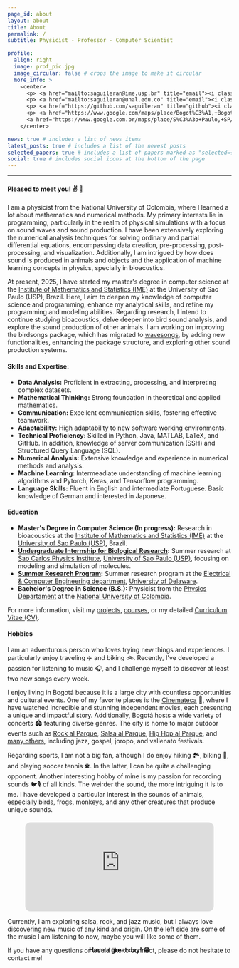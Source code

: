 ```yaml
---
page_id: about
layout: about
title: About
permalink: /
subtitle: Physicist - Professor - Computer Scientist

profile:
  align: right
  image: prof_pic.jpg
  image_circular: false # crops the image to make it circular
  more_info: >
    <center>
      <p> <a href="mailto:saguileran@ime.usp.br" title="email"><i class="fa-solid fa-envelope"></i></a> <a href="maito:saguileran@ime.usp.br">saguileran@ime.usp.br</a></p>
      <p> <a href="mailto:saguileran@unal.edu.co" title="email"><i class="fa-solid fa-envelope"></i></a> <a href="maito:saguileran@unal.edu.co">saguileran@unal.edu.co</a></p>
      <p> <a href="https://github.com/saguileran" title="github"><i class="fa-solid fa-house"></i></a> <a href="https://github.com/saguileran">github.com/saguileran</a></p>
      <p> <a href="https://www.google.com/maps/place/Bogot%C3%A1,+Bogota/@4.6825472,-74.0982784,13z/data=!4m6!3m5!1s0x8e3f9bfd2da6cb29:0x239d635520a33914!8m2!3d4.7109886!4d-74.072092!16zL20vMDFkenlj?entry=ttu" title="email"><i class="fa-solid fa-location-dot"></i></a> 
      <a href="https://www.google.com.br/maps/place/S%C3%A3o+Paulo,+SP/@-23.5845839,-46.7139151,11.75z/data=!4m15!1m8!3m7!1s0x94ce448183a461d1:0x9ba94b08ff335bae!2zU8OjbyBQYXVsbywgU1A!3b1!8m2!3d-23.5557714!4d-46.6395571!16zL20vMDIycGZt!3m5!1s0x94ce448183a461d1:0x9ba94b08ff335bae!8m2!3d-23.5557714!4d-46.6395571!16zL20vMDIycGZt?hl=pt-BR&entry=ttu&g_ep=EgoyMDI1MDQwMi4xIKXMDSoASAFQAw%3D%3D">Sao Paulo, Brazil</a> </p> <br>
    </center>

news: true # includes a list of news items
latest_posts: true # includes a list of the newest posts
selected_papers: true # includes a list of papers marked as "selected={true}"
social: true # includes social icons at the bottom of the page
---
```


<!-- <a href="https://www.google.com/maps/place/Bogot%C3%A1/@4.6486206,-74.2726198,11z/data=!3m1!4b1!4m6!3m5!1s0x8e3f9bfd2da6cb29:0x239d635520a33914!8m2!3d4.7109886!4d-74.072092!16zL20vMDFkenlj?hl=es&entry=ttu&g_ep=EgoyMDI1MDEwMi4wIKXMDSoASAFQAw%3D%3D">Bogotá D.C., Colombia</a> </p> <br> -->

<hr style="width:100%;text-align:left;margin-left:0">

<h4 align="left"><b>Pleased to meet you! ✌️ 🙂 </b> </h4>

<p>I am a physicist from the National University of Colombia, where I learned a lot about mathematics and numerical methods. My primary interests lie in programming, particularly in the realm of physical simulations with a focus on sound waves and sound production. I have been extensively exploring the numerical analysis techniques for solving ordinary and partial differential equations, encompassing data creation, pre-processing, post-processing, and visualization. Additionally, I am intrigued by how does sound is produced in animals and objects and the application of machine learning concepts in physics, specially in bioacustics.</p>

<p>At present, 2025, I have started my master's degree in computer science at the <a href="https://www.ime.usp.br/">Institute of Mathematics and Statistics (IME)</a> at the University of Sao Paulo (USP), Brazil. Here, I aim to deepen my knowledge of computer science and programming, enhance my analytical skills, and refine my programming and modeling abilities. Regarding research, I intend to continue studying bioacoustics, delve deeper into bird sound analysis, and explore the sound production of other animals. I am working on improving the birdsongs package, which has migrated to <a href="https://wavesongs.github.io/wavesongs/">wavesongs</a>, by adding new functionalities, enhancing the package structure, and exploring other sound production systems.</p>

<h4>Skills and Expertise:</h4>

<ul>
  <li><b>Data Analysis:</b> Proficient in extracting, processing, and interpreting complex datasets.</li>
  <li><b>Mathematical Thinking:</b> Strong foundation in theoretical and applied mathematics.</li>
  <li><b>Communication:</b> Excellent communication skills, fostering effective teamwork.</li>
  <li><b>Adaptability:</b> High adaptability to new software working environments.</li>
  <li><b>Technical Proficiency:</b> Skilled in Python, Java, MATLAB, LaTeX, and GitHub. In addition, knowledge of server communication (SSH) and Structured Query Language (SQL).</li>
  <li><b>Numerical Analysis:</b> Extensive knowledge and experience in numerical methods and analysis.</li>
  <li><b>Machine Learning:</b> Intermeadiate understanding of machine learning algorithms and Pytorch, Keras, and Tensorflow programming.</li>
  <li><b>Language Skills:</b> Fluent in English and intermediate Portuguese. Basic knowledge of German and interested in Japonese.</li>
</ul>

<h4>Education</h4>

<ul>
  <li><b>Master's Degree in Computer Science (In progress):</b> Research in bioacoustics at the <a href="https://www.ime.usp.br/">Institute of Mathematics and Statistics (IME)</a> at the <a href="https://www5.usp.br/">University of Sao Paulo (USP)</a>, Brazil.</li>
  <li><b><a href="/assets/pdf/certificates/USP.pdf">Undergraduate Internship for Biological Research</a>:</b> Summer research at <a href="https://www2.ifsc.usp.br/english/">Sao Carlos Physics Institute</a>, <a href="https://www5.usp.br/">University of Sao Paulo (USP)</a>, focusing on modeling and simulation of molecules.</li>
  <li><b><a href="/assets/pdf/certificates/Delaware.pdf">Summer Research Program</a>:</b> Summer research program at the <a href="https://www.ece.udel.edu/">Electrical & Computer Engineering department</a>, <a href="https://www.udel.edu/">University of Delaware</a>.</li>
  <li><b>Bachelor's Degree in Science (B.S.):</b> Physicist from the <a href="https://diracad.bogota.unal.edu.co/unaspirante/programas/fisica">Physics Departament</a> at the <a href="https://bogota.unal.edu.co/">National University of Colombia</a>.</li>
</ul>
<p>For more information, visit my <a href="/projects">projects</a>, <a href="/courses">courses</a>, or my detailed <a href="/cv">Curriculum Vitae (CV)</a>.</p>

<h4>Hobbies</h4>

<p>I am an adventurous person who loves trying new things and experiences. I particularly enjoy traveling ✈️ and biking 🚲. Recently, I've developed a passion for listening to music 🎧, and I challenge myself to discover at least two new songs every week.</p>

<p>I enjoy living in Bogotá because it is a large city with countless opportunities and cultural events. One of my favorite places is the <a href="https://cinematecadebogota.gov.co/">Cinemateca</a> 🎥, where I have watched incredible and stunning independent movies, each presenting a unique and impactful story. Additionally, Bogotá hosts a wide variety of concerts 🏟️ featuring diverse genres. The city is home to major outdoor events such as <a href="https://www.rockalparque.gov.co/">Rock al Parque</a>, <a href="https://salsaalparque.gov.co/">Salsa al Parque</a>, <a href="https://hiphopalparque.gov.co/">Hip Hop al Parque</a>, and <a href="https://www.idartes.gov.co/es/noticias/bogota-anuncia-las-fechas-de-los-festivales-al-parque-2024">many others</a>, including jazz, gospel, joropo, and vallenato festivals.</p>

<p>Regarding sports, I am not a big fan, although I do enjoy hiking 🏞️, biking 🚴, and playing soccer tennis ⚽. In the latter, I can be quite a challenging opponent. Another interesting hobby of mine is my passion for recording sounds 🐦🎙️ of all kinds. The weirder the sound, the more intriguing it is to me. I have developed a particular interest in the sounds of animals, especially birds, frogs, monkeys, and any other creatures that produce unique sounds.</p>

<div style="margin: 20px auto 20px auto;">
  <div class="row">
    <div class="col-sm-7">
      <figure>
        <iframe style="border-radius:12px" src="https://open.spotify.com/embed/playlist/0BBSkmLwvXtNmcAmjmHrxZ?utm_source=generator&theme=0" width="100%" height="200px" frameBorder="0" allowfullscreen="" allow="autoplay; clipboard-write; encrypted-media; fullscreen; picture-in-picture" loading="lazy"></iframe>
      </figure>
    </div>
    <div class="col-sm-5">
      <p>Currently, I am exploring salsa, rock, and jazz music, but I always love discovering new music of any kind and origin. On the left side are some of the music I am listening to now, maybe you will like some of them.</p>
      <p style="margin: 0 0 0 0;">If you have any questions or would like to connect, please do not hesitate to contact me!</p>
    </div>
  </div>
</div>

<h4 align="center" style="margin: -55px 0 0 0;"> Have a great day! 😁 </h4>
